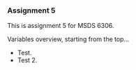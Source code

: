 ### Assignment 5

This is assignment 5 for MSDS 6306.

Variables overview, starting from the top...

* Test.
* Test 2.
